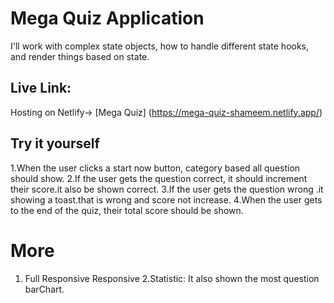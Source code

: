 # Mega Quiz Application
I'll work with complex state objects, how to handle different state hooks, and render things based on state.

## Live Link: 
 Hosting on Netlify-> [Mega Quiz] (https://mega-quiz-shameem.netlify.app/)

## Try it yourself 
1.When the user clicks a start now button, category based all question should show.
2.If the user gets the question correct, it should increment their score.it also be shown correct.
3.If the user gets the question wrong .it showing a toast.that is wrong and score not increase.
4.When the user gets to the end of the quiz, their total score should be shown.

# More
1. Full Responsive Responsive 
2.Statistic: It also shown the most question barChart.
